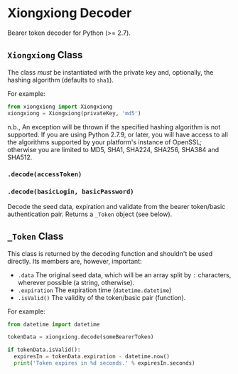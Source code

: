 # Xiongxiong Decoder

Bearer token decoder for Python (>= 2.7).

## `Xiongxiong` Class

The class *must* be instantiated with the private key and, optionally,
the hashing algorithm (defaults to `sha1`).

For example:

```python
from xiongxiong import Xiongxiong
xiongxiong = Xiongxiong(privateKey, 'md5')
```

n.b., An exception will be thrown if the specified hashing algorithm is
not supported. If you are using Python 2.7.9, or later, you will have
access to all the algorithms supported by your platform's instance of
OpenSSL; otherwise you are limited to MD5, SHA1, SHA224, SHA256, SHA384
and SHA512.

### `.decode(accessToken)`
### `.decode(basicLogin, basicPassword)`

Decode the seed data, expiration and validate from the bearer
token/basic authentication pair. Returns a `_Token` object (see below).

## `_Token` Class

This class is returned by the decoding function and shouldn't be used
directly. Its members are, however, important:

* `.data` The original seed data, which will be an array split by `:`
  characters, wherever possible (a string, otherwise).
* `.expiration` The expiration time (`datetime.datetime`)
* `.isValid()` The validity of the token/basic pair (function).

For example:

```python
from datetime import datetime

tokenData = xiongxiong.decode(someBearerToken)

if tokenData.isValid():
  expiresIn = tokenData.expiration - datetime.now()
  print('Token expires in %d seconds.' % expiresIn.seconds)
```
